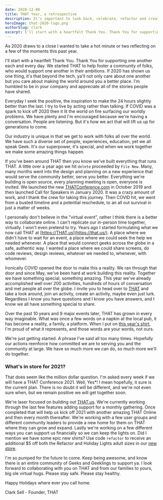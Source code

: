 ```yaml
---
date: 2020-12-08
title: THAT Year, a retrospective
description: It's important to look back, celebrate, refactor and create an awesome future.
heroImage: that-2020-logo.png
authorSlug: clark
excerpt: I'll start with a heartfelt Thank You. Thank You for supporting one another each and every day. We started THAT to help foster a community of folks, who would support one another in their ambitions.
---
```


As 2020 draws to a close I wanted to take a hot minute or two reflecting on a few of the moments this past year.

I'll start with a heartfelt Thank You. Thank You for supporting one another each and every day. We started THAT to help foster a community of folks, who would support one another in their ambitions. If 2020 has shown us one thing, it's that beyond the tech, ya'll not only care about one another but you care about making the world around you a better place. I'm humbled to be in your company and appreciate all of the stories people have shared.

Everyday I seek the positive, the inspiration to make the 24 hours slightly better than the last. I try to live by acting rather than talking. If COVID was a spark to kick off 2020 then it lit the world on fire surfacing our worldly problems. We have plenty and I'm encouraged because we're having a conversation. People are listening. But it's how we act that will lift us up for generations to come.

Our industry is unique in that we get to work with folks all over the world. We have such a diverse set of people, experiences, education, yet we all speak Geek. It's our superpower, it's special, and when we work together we make some amazing things happen.

If you've been around THAT then you know we've built everything that runs THAT. A little over a year ago we hit `delete` proceeded by `File New`. Many, many months went into the design and planning on a new experience that would serve the community better, serve you better. Everything we're building is open source, every planning meeting is open, everyone is invited. We launched the new [THATConference.com](https://thatconference.com/) in October 2019 and then launched Call for Speakers in January 2020. It was a crazy amount of work, and I thank the crew for taking this journey. Then COVID hit, we went from a busted timeline and a potential reschedule, to an all out survival in just a matter of weeks.

I personally don't believe in the "virtual event", rather I think there is a better way to collaborate online. I can't replicate our in-person time together, virtually. I won't even pretend to try. Years ago I started formulating what we now call THAT at [https://THAT.us](https://that.us/). A place where we didn't have to wait for an event, a place where we could seek the help we needed whenever. A place that would connect geeks across the globe in a safe, authentic way. I wanted a place where we could share screens, do code reviews, design reviews, whatever we needed to, whenever, with whomever.

Ironically COVID opened the door to make this a reality. We ran through that door and since May, we've been hard at work building this reality. Together we have something special, something amazing. This year we've already accomplished well over 200 activities, hundreds of hours of conversation and met people all over the globe. I invite you to head over to [THAT](https://that.us/) and take a look around, join an activity, create an activity, maybe even just lurk. Regardless I know you have questions and I know you have answers, and I know we all have something special to share.

Over the past 10 years and 9 major events later, THAT has grown in every way imaginable. What was once a few words on a napkin at the local pub, it has become a reality, a family, a platform. When I put on [this year's shirt](https://store.thatconference.com/collections/that-tee/products/that-us), I'm proud of what it represents, and those words are your words, not ours.

We're just getting started. A phrase I've said all too many times. Hopefully our actions reenforce how committed we are to serving you and the community at large. We have so much more we can do, so much more we'll do together.

### What's in store for 2021?

That does seem like the million dollar question. I'm asked every week if we will have a THAT Conference 2021. Well, Yes\*! I mean hopefully, it sure is the current plan. There is no doubt it will be different, and we're not even sure when, but we remain positive we will get together soon.

We're laser focused on building out [THAT.us](https://that.us/). We're currently working through the last few features adding support for a monthly gathering. Once completed that will help us kick off 2021 with another amazing THAT Online and then every month thereafter. We're working with a few user groups and different community leaders to provide a new home for them on THAT where they can grow and expand. Lastly we're working on a few different ways you can support us financially so we can keep the lights on. Did I mention we have some epic new shirts? Use code `refactor` to receive an additional \$5 off both the Refactor and Holiday Lights adult sizes in our [new store](https://store.thatconference.com/).

I'm so pumped for the future to come. Keep being awesome, and know there is an entire community of Geeks and Geeklings to support ya. I look forward to collaborating with you on THAT and from our families to yours, big ole virtual hugs. Please stay safe. Please stay healthy.

Happy Holidays where ever you call home.

Clark Sell - Founder, THAT
